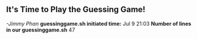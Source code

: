 ## It's Time to Play the Guessing Game! ##
 *-Jimmy Phan*
 **guessinggame.sh initiated time:**
Jul  9 21:03
**Number of lines in our guessinggame.sh**
47
